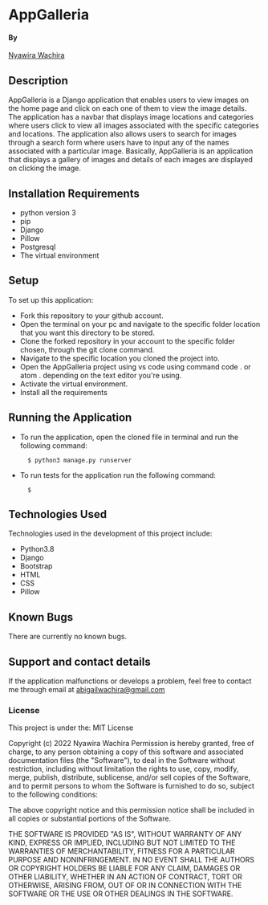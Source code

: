 # AppGalleria


#### By

[Nyawira Wachira](https://github.com/Nyawira-Wachira)

## Description

AppGalleria is a Django application that enables users to view images on the home page and click on each one of them to view the image details. 
The application has a navbar that displays image locations and categories where users click to view all images associated with the specific categories and locations.
The application also allows users to search for images through a search
form where users have to input any of the names associated with a particular image. Basically, AppGalleria is an application that displays a gallery of images and details of each images are displayed on clicking the image.


## Installation Requirements
* python version 3 
* pip
* Django
* Pillow
* Postgresql
* The virtual environment

## Setup
  To set up this application:
  
* Fork this repository to your github account.
* Open the terminal on your pc and navigate to the specific folder location that you want this directory to be stored.
* Clone the forked repository in your account to the specific folder chosen, through the git clone command.
* Navigate to the specific location you cloned the project into.
* Open the AppGalleria project using vs code using command code . or atom . depending on the text editor you're using.
* Activate the virtual environment.
* Install all the requirements

 ## Running the Application

* To run the application, open the cloned file in terminal and run the following command:

        $ python3 manage.py runserver
        
* To run tests for the application run the following command:

        $ 

## Technologies Used
Technologies used in the development of this project include:

* Python3.8
* Django
* Bootstrap
* HTML
* CSS
* Pillow

## Known Bugs
There are currently no known bugs.

## Support and contact details
If the application malfunctions or develops a problem, feel free to contact me through email at abigailwachira@gmail.com


### License

This project is under the:
MIT License

Copyright (c) 2022 Nyawira Wachira
Permission is hereby granted, free of charge, to any person obtaining a copy
of this software and associated documentation files (the "Software"), to deal
in the Software without restriction, including without limitation the rights
to use, copy, modify, merge, publish, distribute, sublicense, and/or sell
copies of the Software, and to permit persons to whom the Software is
furnished to do so, subject to the following conditions:

The above copyright notice and this permission notice shall be included in all
copies or substantial portions of the Software.

THE SOFTWARE IS PROVIDED "AS IS", WITHOUT WARRANTY OF ANY KIND, EXPRESS OR
IMPLIED, INCLUDING BUT NOT LIMITED TO THE WARRANTIES OF MERCHANTABILITY,
FITNESS FOR A PARTICULAR PURPOSE AND NONINFRINGEMENT. IN NO EVENT SHALL THE
AUTHORS OR COPYRIGHT HOLDERS BE LIABLE FOR ANY CLAIM, DAMAGES OR OTHER
LIABILITY, WHETHER IN AN ACTION OF CONTRACT, TORT OR OTHERWISE, ARISING FROM,
OUT OF OR IN CONNECTION WITH THE SOFTWARE OR THE USE OR OTHER DEALINGS IN THE
SOFTWARE.
